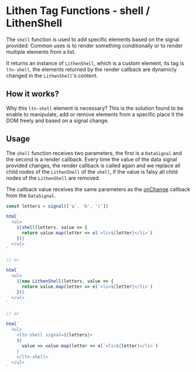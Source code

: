 # Lithen Tag Functions - shell / LithenShell

The `shell` function is used to add specific elements based on the signal provided. Common uses
is to render something conditionally or to render multiple elements from a list.

It returns an instance of `LithenShell`, which is a custom element, its tag is `ltn-shell`, the elements returned by the render callback are dynamicly changed in the `LithenShell`'s content.

## How it works?

Why this `ltn-shell` element is necessary? This is the solution found to be enable to manipulate, add
or remove elements from a specific place it the DOM freely and based on a signal change.

## Usage

The `shell` function receives two parameters, the first is a `DataSignal` and the second is a 
render callback. Every time the value of the data signal provided changes, the render callback is
called again and we replace all child nodes of the `LithenShell` of the `shell`, if the value is
falsy all child nodes of the `LithenShell` are removed.

The callback value receives the same parameters as the [onChange](./signals.md#onchange) callback 
from the `DataSignal`.

```ts
const letters = signal(['a', 'b', 'c'])

html`
  <ul>
    ${shell(letters, value => {
      return value.map(letter => el`<li>${letter}</li>`)
    })}
  </ul>
`

// or

html`
  <ul>
    ${new LithenShell(letters, value => {
      return value.map(letter => el`<li>${letter}</li>`)
    })}
  </ul>
`

// or

html`
  <ul>
    <ltn-shell signal=${letters}>
    ${
      value => value.map(letter => el`<li>${letter}</li>`)
    }
    </ltn-shell>
  </ul>
`
```
